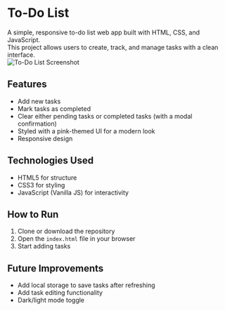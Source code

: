  # To-Do List

A simple, responsive to-do list web app built with HTML, CSS, and JavaScript.  
This project allows users to create, track, and manage tasks with a clean interface.  
  ![To-Do List Screenshot](screenshot.png)



## Features
- Add new tasks  
- Mark tasks as completed  
- Clear either pending tasks or completed tasks (with a modal confirmation)  
- Styled with a pink-themed UI for a modern look  
- Responsive design  

## Technologies Used
- HTML5 for structure  
- CSS3 for styling  
- JavaScript (Vanilla JS) for interactivity  

## How to Run
1. Clone or download the repository  
2. Open the `index.html` file in your browser  
3. Start adding tasks  

## Future Improvements
- Add local storage to save tasks after refreshing  
- Add task editing functionality  
- Dark/light mode toggle  
